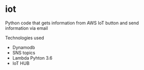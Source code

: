 # iot
Python code that gets information from AWS IoT button and send information via email

Technologies used
- Dynamodb
- SNS topics
- Lambda Pyhton 3.6
- IoT HUB